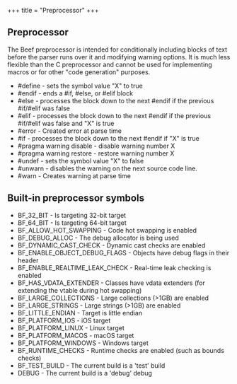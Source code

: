 +++
title = "Preprocessor"
+++

## Preprocessor
The Beef preprocessor is intended for conditionally including blocks of text before the parser runs over it and modifying warning options. It is much less flexible than the C preprocessor and cannot be used for implementing macros or for other "code generation" purposes.

* #define <X> - sets the symbol value "X" to true 
* #endif - ends a #if, #else, or #elif block
* #else - processes the block down to the next #endif if the previous #if/#elif was false 
* #elif <X> - processes the block down to the next #endif if the previous #if/#elif was false and "X" is true
* #error <Message> - Created error at parse time
* #if <X> - processes the block down to the next #endif if "X" is true
* #pragma warning disable <X> - disable warning number X
* #pragma warning restore <X> - restore warning number X
* #undef <X> - sets the symbol value "X" to false
* #unwarn - disables the warning on the next source code line.
* #warn <Message> - Creates warning at parse time

## Built-in preprocessor symbols

* BF_32_BIT - Is targeting 32-bit target
* BF_64_BIT - Is targeting 64-bit target
* BF_ALLOW_HOT_SWAPPING - Code hot swapping is enabled
* BF_DEBUG_ALLOC - The debug allocator is being used
* BF_DYNAMIC_CAST_CHECK - Dynamic cast checks are enabled
* BF_ENABLE_OBJECT_DEBUG_FLAGS - Objects have debug flags in their header
* BF_ENABLE_REALTIME_LEAK_CHECK - Real-time leak checking is enabled
* BF_HAS_VDATA_EXTENDER - Classes have vdata extenders (for extending the vtable during hot swapping)
* BF_LARGE_COLLECTIONS - Large collections (>1GB) are enabled
* BF_LARGE_STRINGS - Large strings (>1GB) are enabled
* BF_LITTLE_ENDIAN - Target is little endian
* BF_PLATFORM_IOS - iOS target
* BF_PLATFORM_LINUX - Linux target
* BF_PLATFORM_MACOS - macOS target
* BF_PLATFORM_WINDOWS - Windows target
* BF_RUNTIME_CHECKS - Runtime checks are enabled (such as bounds checks)
* BF_TEST_BUILD - The current build is a 'test' build
* DEBUG - The current build is a 'debug' debug
